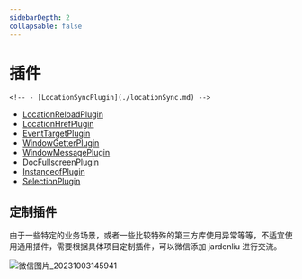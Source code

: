 ```yaml
---
sidebarDepth: 2
collapsable: false
---
```

# 插件

`<!-- - [LocationSyncPlugin](./locationSync.md) -->`

- [LocationReloadPlugin](./locationReload.md)
- [LocationHrefPlugin](./locationHref)
- [EventTargetPlugin](./eventTarget.md)
- [WindowGetterPlugin](./windowGetter.md)
- [WindowMessagePlugin](./windowMessage.md)
- [DocFullscreenPlugin](./docFullscreen.md)
- [InstanceofPlugin](./instanceof.md)
- [SelectionPlugin](./selection.md)

## 定制插件

由于一些特定的业务场景，或者一些比较特殊的第三方库使用异常等等，不适宜使用通用插件，需要根据具体项目定制插件，可以微信添加 jardenliu 进行交流。

![微信图片_20231003145941](https://github.com/jardenliu/wujie-polyfill/assets/15191056/e13baaeb-1330-4e62-830b-33711aeaaeae)
